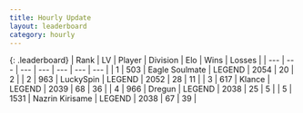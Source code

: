 ```yaml
---
title: Hourly Update
layout: leaderboard
category: hourly
---
```


{: .leaderboard}
| Rank | LV | Player | Division | Elo | Wins | Losses |
| --- | --- | --- | --- | --- | --- | --- |
| <span data-change="1">1</span> | 503 | <span title="ID: 512212">Eagle Soulmate</span> | LEGEND | <span data-change="6">2054</span> | <span data-change="1">20</span> | <span data-change="0">2</span> |
| <span data-change="-1">2</span> | 963 | <span title="ID: 498412">LuckySpin</span> | LEGEND | <span data-change="0">2052</span> | <span data-change="0">28</span> | <span data-change="0">11</span> |
| <span data-change="0">3</span> | 617 | <span title="ID: 518429">Klance</span> | LEGEND | <span data-change="0">2039</span> | <span data-change="0">68</span> | <span data-change="0">36</span> |
| <span data-change="0">4</span> | 966 | <span title="ID: 337810">Dregun</span> | LEGEND | <span data-change="0">2038</span> | <span data-change="0">25</span> | <span data-change="0">5</span> |
| <span data-change="0">5</span> | 1531 | <span title="ID: 315148">Nazrin Kirisame</span> | LEGEND | <span data-change="0">2038</span> | <span data-change="0">67</span> | <span data-change="0">39</span> |